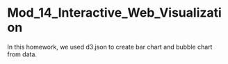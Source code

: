 # Mod_14_Interactive_Web_Visualization

In this homework, we used d3.json to create bar chart and bubble chart from data.